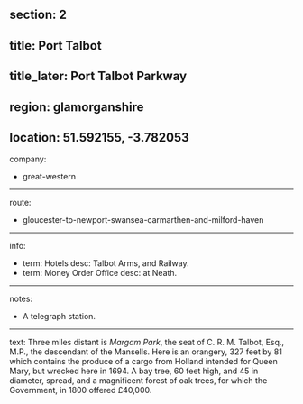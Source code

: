 section: 2
----
title: Port Talbot
----
title_later: Port Talbot Parkway
----
region: glamorganshire
----
location: 51.592155, -3.782053
----
company:
- great-western
----
route:
- gloucester-to-newport-swansea-carmarthen-and-milford-haven
----
info:
- term: Hotels
  desc: Talbot Arms, and Railway.
- term: Money Order Office
  desc: at Neath.
----
notes:
- A telegraph station.
----
text: Three miles distant is *Margam Park*, the seat of C. R. M. Talbot, Esq., M.P., the descendant of the Mansells. Here is an orangery, 327 feet by 81 which contains the produce of a cargo from Holland intended for Queen Mary, but wrecked here in 1694. A bay tree, 60 feet high, and 45 in diameter, spread, and a magnificent forest of oak trees, for which the Government, in 1800 offered £40,000.
